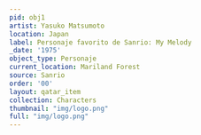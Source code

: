 ```yaml
---
pid: obj1
artist: Yasuko Matsumoto
location: Japan
label: Personaje favorito de Sanrio: My Melody
_date: '1975'
object_type: Personaje
current_location: Mariland Forest
source: Sanrio
order: '00'
layout: qatar_item
collection: Characters
thumbnail: "img/logo.png"
full: "img/logo.png"
---
```


